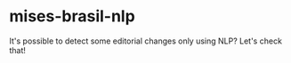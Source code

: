 # mises-brasil-nlp
It's possible to detect some editorial changes only using NLP? Let's check that!
